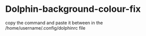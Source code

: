 # Dolphin-background-colour-fix

copy the command and paste it between in the /home/username/.config/dolphinrc file
